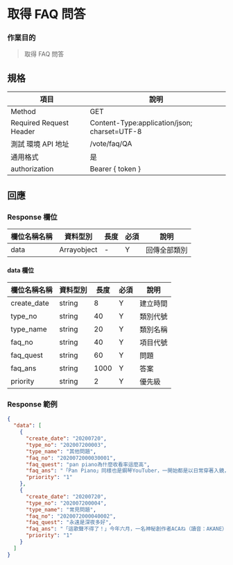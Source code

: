 # 取得 FAQ 問答

### 作業目的

> 取得 FAQ 問答

## 規格

| 項目                    | 說明                                         |
| ----------------------- | -------------------------------------------- |
| Method                  | GET                                          |
| Required Request Header | Content-Type:application/json; charset=UTF-8 |
| 測試 環境 API 地址      | /vote/faq/QA                                 |
| 通用格式                | 是                                           |
| authorization           | Bearer { token }                             |

## 回應

### Response 欄位

| 欄位名稱名稱 | 資料型別    | 長度 | 必須 | 說明         |
| ------------ | ----------- | ---- | ---- | ------------ |
| data         | Arrayobject | -    | Y    | 回傳全部類別 |

#### data 欄位

| 欄位名稱名稱 | 資料型別 | 長度 | 必須 | 說明     |
| ------------ | -------- | ---- | ---- | -------- |
| create_date  | string   | 8    | Y    | 建立時間 |
| type_no      | string   | 40   | Y    | 類別代號 |
| type_name    | string   | 20   | Y    | 類別名稱 |
| faq_no       | string   | 40   | Y    | 項目代號 |
| faq_quest    | string   | 60   | Y    | 問題     |
| faq_ans      | string   | 1000 | Y    | 答案     |
| priority     | string   | 2    | Y    | 優先級   |

### Response 範例

```json
{
  "data": [
    {
      "create_date": "20200720",
      "type_no": "202007200003",
      "type_name": "其他問題",
      "faq_no": "2020072000030001",
      "faq_quest": "pan piano為什麼收看率這麼高",
      "faq_ans": "「Pan Piano」同樣也是鋼琴YouTuber，一開始都是以日常穿著入鏡，從未露臉，不過她的好身材經常受到討論，Pan也開始在彈鋼琴時cosplay動漫角色，多套爆乳裝扮讓粉絲看得目不轉睛，追蹤人數直線上升，目前有65.7萬人訂閱頻道",
      "priority": "1"
    },
    {
      "create_date": "20200720",
      "type_no": "202007200004",
      "type_name": "常見問題",
      "faq_no": "2020072000040002",
      "faq_quest": "永遠是深夜多好",
      "faq_ans": "「這歌聲不得了！」今年六月，一名神秘創作者ACAね（讀音：AKANE）率領樂團「永遠是深夜有多好｡」以一首《咬住秒針》如閃耀的彗星般現身Youtube，無懈可擊的創作實力與驚人的嗓音，讓極品下流少女。主唱川谷繪音、超人氣Vocaloid 製作人Neru 都忍不住稱讚，並在網路上掀起熱烈討論，ACAね到底是誰? 影像不到二十天便突破百萬閱覽。首張專輯【正確的假裝起床】本週正式上架，六首精彩作品構築「永遠是深夜有多好｡」壓倒性的作品世界觀，超級新人降臨，請大家千萬不能錯過！",
      "priority": "1"
    }
  ]
}
```
